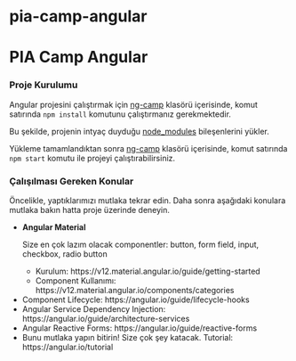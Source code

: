 # pia-camp-angular
<h1>PIA Camp Angular</h1>
<h3>Proje Kurulumu</h3>
<p>Angular projesini çalıştırmak için <u>ng-camp</u> klasörü içerisinde, komut satırında <code>npm install</code> komutunu çalıştırmanız gerekmektedir.</p>
<p>Bu şekilde, projenin intyaç duyduğu <u>node_modules</u> bileşenlerini yükler.</p>
<p>Yükleme tamamlandıktan sonra <u>ng-camp</u> klasörü içerisinde, komut satırında <code>npm start</code> komutu ile projeyi çalıştırabilirsiniz.</p>

<h3>Çalışılması Gereken Konular</h3>
<p>Öncelikle, yaptıklarımızı mutlaka tekrar edin. Daha sonra aşağıdaki konulara mutlaka bakın hatta proje üzerinde deneyin.</p> 
<ul>
  <li>
    <b>Angular Material</b>
    <p>Size en çok lazım olacak componentler: button, form field, input, checkbox, radio button</p>
    <ul>
      <li>Kurulum: https://v12.material.angular.io/guide/getting-started</li>
      <li>Component Kullanımı: https://v12.material.angular.io/components/categories</li>
    </ul>
  </li>
  <li>Component Lifecycle: https://angular.io/guide/lifecycle-hooks</li>
  <li>Angular Service Dependency Injection: https://angular.io/guide/architecture-services</li>
  <li>Angular Reactive Forms: https://angular.io/guide/reactive-forms</li>
  <li>Bunu mutlaka yapın bitirin! Size çok şey katacak. Tutorial: https://angular.io/tutorial</li>
</ul>
